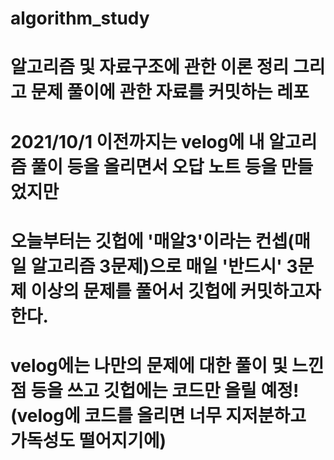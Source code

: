 # algorithm_study

# 알고리즘 및 자료구조에 관한 이론 정리 그리고 문제 풀이에 관한 자료를 커밋하는 레포
# 2021/10/1 이전까지는 velog에 내 알고리즘 풀이 등을 올리면서 오답 노트 등을 만들었지만
# 오늘부터는 깃헙에 '매알3'이라는 컨셉(매일 알고리즘 3문제)으로 매일 '반드시' 3문제 이상의 문제를 풀어서 깃헙에 커밋하고자 한다.
# velog에는 나만의 문제에 대한 풀이 및 느낀점 등을 쓰고 깃헙에는 코드만 올릴 예정!(velog에 코드를 올리면 너무 지저분하고 가독성도 떨어지기에)

